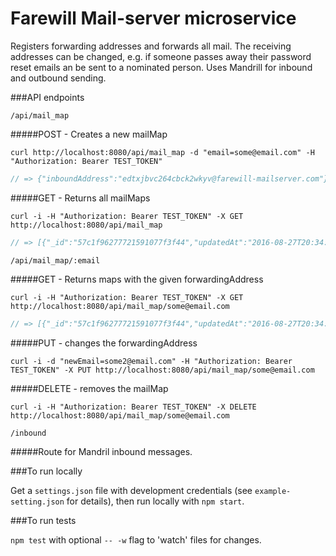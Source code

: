 # Farewill Mail-server microservice

Registers forwarding addresses and forwards all mail. The receiving addresses can be changed, e.g. if someone passes away their password reset emails an be sent to a nominated person. Uses Mandrill for inbound and outbound sending.

###API endpoints

`/api/mail_map`

#####POST - Creates a new mailMap

```Shell
curl http://localhost:8080/api/mail_map -d "email=some@email.com" -H "Authorization: Bearer TEST_TOKEN"
```
```js
// => {"inboundAddress":"edtxjbvc264cbck2wkyv@farewill-mailserver.com"}
```

#####GET - Returns all mailMaps

```Shell
curl -i -H "Authorization: Bearer TEST_TOKEN" -X GET http://localhost:8080/api/mail_map
```
```js
// => [{"_id":"57c1f96277721591077f3f44","updatedAt":"2016-08-27T20:34:42.593Z","createdAt":"2016-08-27T20:34:42.593Z","inboundAddress":"edtxjbvc264cbck2wkyv@farewill-mailserver.com","forwardingAddress":"some@email.com","__v":0}]
```

`/api/mail_map/:email`

#####GET - Returns maps with the given forwardingAddress

```Shell
curl -i -H "Authorization: Bearer TEST_TOKEN" -X GET http://localhost:8080/api/mail_map/some@email.com
```
```js
// => [{"_id":"57c1f96277721591077f3f44","updatedAt":"2016-08-27T20:34:42.593Z","createdAt":"2016-08-27T20:34:42.593Z","inboundAddress":"edtxjbvc264cbck2wkyv@farewill-mailserver.com","forwardingAddress":"some@email.com","__v":0}]
```

#####PUT - changes the forwardingAddress

```Shell
curl -i -d "newEmail=some2@email.com" -H "Authorization: Bearer TEST_TOKEN" -X PUT http://localhost:8080/api/mail_map/some@email.com
```

#####DELETE - removes the mailMap

```Shell
curl -i -H "Authorization: Bearer TEST_TOKEN" -X DELETE http://localhost:8080/api/mail_map/some@email.com
```

`/inbound`

#####Route for Mandril inbound messages.

###To run locally

Get a `settings.json` file with development credentials (see `example-setting.json` for details), then run locally with `npm start`.

###To run tests

`npm test` with optional `-- -w` flag to 'watch' files for changes.
